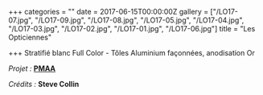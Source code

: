 +++
categories = ""
date = 2017-06-15T00:00:00Z
gallery = ["/LO17-07.jpg", "/LO17-09.jpg", "/LO17-08.jpg", "/LO17-05.jpg", "/LO17-04.jpg", "/LO17-03.jpg", "/LO17-02.jpg", "/LO17-01.jpg", "/LO17-06.jpg"]
title = "Les Opticiennes"

+++
Stratifié blanc Full Color - Tôles Aluminium façonnées, anodisation Or

_Projet :_ [**PMAA**](http://www.pierremonseuarchitecte.be/)

_Crédits :_ **Steve Collin**